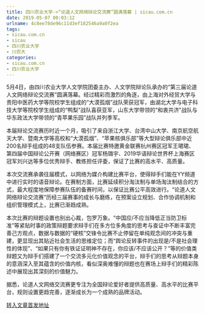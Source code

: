 ```yaml
---
title: 四川农业大学->“论道人文网络辩论交流赛”圆满落幕 | sicau.com.cn
date: 2019-05-07 00:03:12
urlname: 4c8ee78de96c11d3ef182546a9a0f2ea
tags: 
- sicau.com.cn
- sicau
- 四川农业大学
- 川农大
categories:
- sicau.com.cn
- 四川农业大学
---
```


5月4日，由四川农业大学人文学院团委主办、人文学院辩论队承办的“第三届论道人文网络辩论交流赛”圆满落幕。经过精彩而激烈的角逐，由上海对外经贸大学与贵阳中医药大学等院校学生组成的“大漠孤烟”战队荣获冠军，由湖北大学与电子科技大学等院校学生组成的“鸭梨”战队喜获亚军，山东大学带领的“和衷共济”战队与华东政法大学带领的“青苹果乐园”战队并列季军。

本届辩论交流赛历时近一个月，吸引了来自浙江大学、台湾中山大学、南京航空航天大学、暨南大学等高校和“大漠孤烟”、“苹果核俱乐部”等大型辩论俱乐部中近200名辩手组成的48支队伍参赛。本届比赛特邀黄金联赛杭州赛区冠军王珺珺、第四届中国辩论公开赛（网络赛区）冠军杨璐宇、2019华语辩论世界杯上海赛区冠军刘兴达等多位优秀辩手、教练担任评委，保证了比赛的高水平、高质量。

本次交流赛承袭往届模式，以网络为媒介构建比赛平台，使得辩手们能在YY频道中进行实时的语音辩论。在赛制方面，比赛延续积分淘汰制与单场淘汰制结合的方式，最大程度地保障参赛队伍的备赛时间，以保证比赛公平高效进行。“论道人文网络辩论交流赛”历经三届赛事的成长与磨练，在预案设立规划、合作协调机制和组织管理模式上，比赛已渐趋成熟。

本次比赛的辩题设置也别出心裁，包罗万象。“中国应/不应当降低正当防卫标准”等紧贴时事的政策辩题要求辩手们在多方位多角度的思考与查证中不断丰富完善己方观点，数据与数据的“硬核”交锋令比赛不止停留在单纯观念间的冲突与重建，更显现出其贴近社会生活的思维定位；而“舆论反转事件的出现是/不是社会理性的体现”、“如果只有你有铁证证明神不存在，你应该/不应该公开？”等的价值类辩题又为辩手们搭建了一个交流多元化价值观念的平台，辩手们的思考从辩题本身的意涵深入至其蕴含的价值内核，看似深奥难懂的辩题也在赛场上辩手们的精彩陈述中展现出其深刻的价值魅力。

据悉，论道人文网络交流赛更专注为全国辩论爱好者提供高质量、高水平的比赛平台，规则设置更趋完善，逐渐成长为一个成熟的品牌活动。

[转入文章首发地址](https://news.sicau.edu.cn/info/1078/51028.htm)
